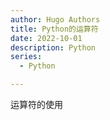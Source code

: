 ```yaml
---
author: Hugo Authors
title: Python的运算符
date: 2022-10-01
description: Python
series:
  - Python

---
```


运算符的使用
<!--more-->
